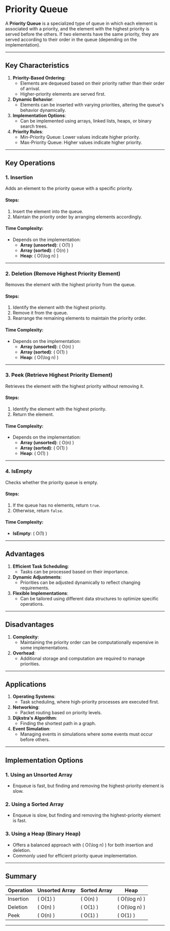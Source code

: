# Priority Queue

A **Priority Queue** is a specialized type of queue in which each element is associated with a priority, and the element with the highest priority is served before the others. If two elements have the same priority, they are served according to their order in the queue (depending on the implementation).

---

## Key Characteristics

1. **Priority-Based Ordering**:
   - Elements are dequeued based on their priority rather than their order of arrival.
   - Higher-priority elements are served first.
2. **Dynamic Behavior**:
   - Elements can be inserted with varying priorities, altering the queue's behavior dynamically.
3. **Implementation Options**:
   - Can be implemented using arrays, linked lists, heaps, or binary search trees.
4. **Priority Rules**:
   - Min-Priority Queue: Lower values indicate higher priority.
   - Max-Priority Queue: Higher values indicate higher priority.

---

## Key Operations

### **1. Insertion**

Adds an element to the priority queue with a specific priority.

#### Steps:
1. Insert the element into the queue.
2. Maintain the priority order by arranging elements accordingly.

#### Time Complexity:
- Depends on the implementation:
  - **Array (unsorted)**: \( O(1) \)
  - **Array (sorted)**: \( O(n) \)
  - **Heap**: \( O(\log n) \)

---

### **2. Deletion (Remove Highest Priority Element)**

Removes the element with the highest priority from the queue.

#### Steps:
1. Identify the element with the highest priority.
2. Remove it from the queue.
3. Rearrange the remaining elements to maintain the priority order.

#### Time Complexity:
- Depends on the implementation:
  - **Array (unsorted)**: \( O(n) \)
  - **Array (sorted)**: \( O(1) \)
  - **Heap**: \( O(\log n) \)

---

### **3. Peek (Retrieve Highest Priority Element)**

Retrieves the element with the highest priority without removing it.

#### Steps:
1. Identify the element with the highest priority.
2. Return the element.

#### Time Complexity:
- Depends on the implementation:
  - **Array (unsorted)**: \( O(n) \)
  - **Array (sorted)**: \( O(1) \)
  - **Heap**: \( O(1) \)

---

### **4. IsEmpty**

Checks whether the priority queue is empty.

#### Steps:
1. If the queue has no elements, return `true`.
2. Otherwise, return `false`.

#### Time Complexity:
- **IsEmpty**: \( O(1) \)

---

## Advantages

1. **Efficient Task Scheduling**:
   - Tasks can be processed based on their importance.
2. **Dynamic Adjustments**:
   - Priorities can be adjusted dynamically to reflect changing requirements.
3. **Flexible Implementations**:
   - Can be tailored using different data structures to optimize specific operations.

---

## Disadvantages

1. **Complexity**:
   - Maintaining the priority order can be computationally expensive in some implementations.
2. **Overhead**:
   - Additional storage and computation are required to manage priorities.

---

## Applications

1. **Operating Systems**:
   - Task scheduling, where high-priority processes are executed first.
2. **Networking**:
   - Packet routing based on priority levels.
3. **Dijkstra's Algorithm**:
   - Finding the shortest path in a graph.
4. **Event Simulation**:
   - Managing events in simulations where some events must occur before others.

---

## Implementation Options

### **1. Using an Unsorted Array**
- Enqueue is fast, but finding and removing the highest-priority element is slow.

### **2. Using a Sorted Array**
- Enqueue is slow, but finding and removing the highest-priority element is fast.

### **3. Using a Heap (Binary Heap)**
- Offers a balanced approach with \( O(\log n) \) for both insertion and deletion.
- Commonly used for efficient priority queue implementation.

---

## Summary

| Operation        | Unsorted Array | Sorted Array | Heap         |
|------------------|----------------|--------------|--------------|
| Insertion        | \( O(1) \)     | \( O(n) \)   | \( O(\log n) \) |
| Deletion         | \( O(n) \)     | \( O(1) \)   | \( O(\log n) \) |
| Peek             | \( O(n) \)     | \( O(1) \)   | \( O(1) \)      |

---

